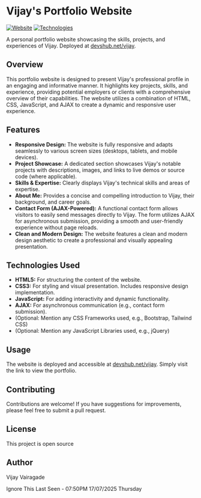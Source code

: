# Vijay's Portfolio Website

[![Website](https://img.shields.io/badge/Website-Online-brightgreen)](https://devshub.net/vijay)
[![Technologies](https://img.shields.io/badge/Technologies-HTML%20%7C%20CSS%20%7C%20JavaScript%20%7C%20AJAX-blue)]()

A personal portfolio website showcasing the skills, projects, and experiences of Vijay.  Deployed at [devshub.net/vijay](https://devshub.net/vijay).

## Overview

This portfolio website is designed to present Vijay's professional profile in an engaging and informative manner.  It highlights key projects, skills, and experience, providing potential employers or clients with a comprehensive overview of their capabilities.  The website utilizes a combination of HTML, CSS, JavaScript, and AJAX to create a dynamic and responsive user experience.

## Features

*   **Responsive Design:**  The website is fully responsive and adapts seamlessly to various screen sizes (desktops, tablets, and mobile devices).
*   **Project Showcase:**  A dedicated section showcases Vijay's notable projects with descriptions, images, and links to live demos or source code (where applicable).
*   **Skills & Expertise:**  Clearly displays Vijay's technical skills and areas of expertise.
*   **About Me:**  Provides a concise and compelling introduction to Vijay, their background, and career goals.
*   **Contact Form (AJAX-Powered):**  A functional contact form allows visitors to easily send messages directly to Vijay. The form utilizes AJAX for asynchronous submission, providing a smooth and user-friendly experience without page reloads.
*   **Clean and Modern Design:**  The website features a clean and modern design aesthetic to create a professional and visually appealing presentation.

## Technologies Used

*   **HTML5:**  For structuring the content of the website.
*   **CSS3:**  For styling and visual presentation.  Includes responsive design implementation.
*   **JavaScript:**  For adding interactivity and dynamic functionality.
*   **AJAX:**  For asynchronous communication (e.g., contact form submission).
*   (Optional:  Mention any CSS Frameworks used, e.g., Bootstrap, Tailwind CSS)
*   (Optional:  Mention any JavaScript Libraries used, e.g., jQuery)

## Usage

The website is deployed and accessible at [devshub.net/vijay](https://devshub.net/vijay).  Simply visit the link to view the portfolio.


## Contributing

Contributions are welcome!  If you have suggestions for improvements, please feel free to submit a pull request.

## License

This project is open source

## Author

Vijay Vairagade

Ignore This
Last Seen - 07:50PM 17/07/2025 Thursday
